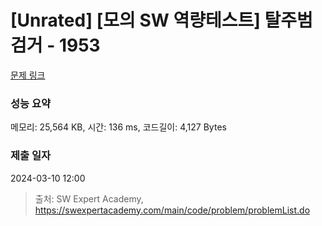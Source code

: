 # [Unrated] [모의 SW 역량테스트] 탈주범 검거 - 1953 

[문제 링크](https://swexpertacademy.com/main/code/problem/problemDetail.do?contestProbId=AV5PpLlKAQ4DFAUq) 

### 성능 요약

메모리: 25,564 KB, 시간: 136 ms, 코드길이: 4,127 Bytes

### 제출 일자

2024-03-10 12:00



> 출처: SW Expert Academy, https://swexpertacademy.com/main/code/problem/problemList.do